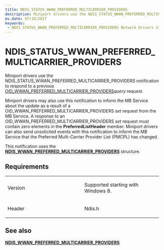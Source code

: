 ```yaml
---
title: NDIS_STATUS_WWAN_PREFERRED_MULTICARRIER_PROVIDERS
description: Miniport drivers use the NDIS_STATUS_WWAN_PREFERRED_MULTICARRIER_PROVIDERS notification to respond to a previous OID_WWAN_PREFERRED_MULTICARRIER_PROVIDERSquery request.Miniport drivers may also use this notification to inform the MB Service about the update as a result of a OID_WWAN_PREFERRED_MULTICARRIER_PROVIDERS set request from the MB Service. A response to an OID_WWAN_PREFERRED_MULTICARRIER_PROVIDERS set request must contain zero elements in the PreferredListHeader member. Miniport drivers can also send unsolicited events with this notification to inform the MB Service that the Preferred Multi-Carrier Provider List (PMCPL) has changed.This notification uses the NDIS_WWAN_PREFERRED_MULTICARRIER_PROVIDERS structure.
ms.date: 07/18/2017
keywords:
 - NDIS_STATUS_WWAN_PREFERRED_MULTICARRIER_PROVIDERS Network Drivers Starting with Windows Vista
---
```


# NDIS\_STATUS\_WWAN\_PREFERRED\_MULTICARRIER\_PROVIDERS


Miniport drivers use the NDIS\_STATUS\_WWAN\_PREFERRED\_MULTICARRIER\_PROVIDERS notification to respond to a previous [OID\_WWAN\_PREFERRED\_MULTICARRIER\_PROVIDERS](./oid-wwan-preferred-multicarrier-providers.md)*query* request.

Miniport drivers may also use this notification to inform the MB Service about the update as a result of a OID\_WWAN\_PREFERRED\_MULTICARRIER\_PROVIDERS *set* request from the MB Service. A response to an OID\_WWAN\_PREFERRED\_MULTICARRIER\_PROVIDERS *set* request must contain zero elements in the **PreferredListHeader** member. Miniport drivers can also send unsolicited events with this notification to inform the MB Service that the Preferred Multi-Carrier Provider List (PMCPL) has changed.

This notification uses the [**NDIS\_WWAN\_PREFERRED\_MULTICARRIER\_PROVIDERS**](/windows-hardware/drivers/ddi/ndiswwan/ns-ndiswwan-_ndis_wwan_preferred_multicarrier_providers) structure.

## Requirements

<table>
<colgroup>
<col width="50%" />
<col width="50%" />
</colgroup>
<tbody>
<tr class="odd">
<td><p>Version</p></td>
<td><p>Supported starting with Windows 8.</p></td>
</tr>
<tr class="even">
<td><p>Header</p></td>
<td>Ndis.h</td>
</tr>
</tbody>
</table>

## See also


[**NDIS\_WWAN\_PREFERRED\_MULTICARRIER\_PROVIDERS**](/windows-hardware/drivers/ddi/ndiswwan/ns-ndiswwan-_ndis_wwan_preferred_multicarrier_providers)

 

